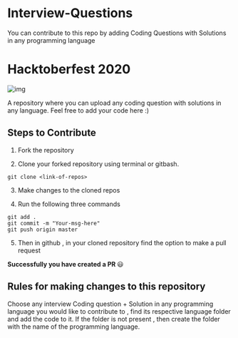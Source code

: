 # Interview-Questions
You can contribute to this repo by adding Coding Questions with Solutions in any programming language

# Hacktoberfest 2020
![img](https://embed-fastly.wistia.com/deliveries/49bd387c40e2c5aada92abdf973bc46d.webp?image_crop_resized=960x540)

A repository where you can upload any coding question with solutions in any language. Feel free to add your code here :)


## Steps to Contribute

1. Fork the repository

2. Clone your forked repository using terminal or gitbash.

```
git clone <link-of-repos>
```

3. Make changes to the cloned repos

4. Run the following three commands 

```
git add .
git commit -m "Your-msg-here"
git push origin master
```

5. Then in github , in your cloned repository find the option to make a pull request

<b> Successfully you have created a PR </b> :smiley:


## Rules for making changes to this repository

Choose any interview Coding question + Solution in any programming language you would like to contribute to , find its respective language folder and add the code to it. If the folder is not present , then create the folder with the name of the programming language.


